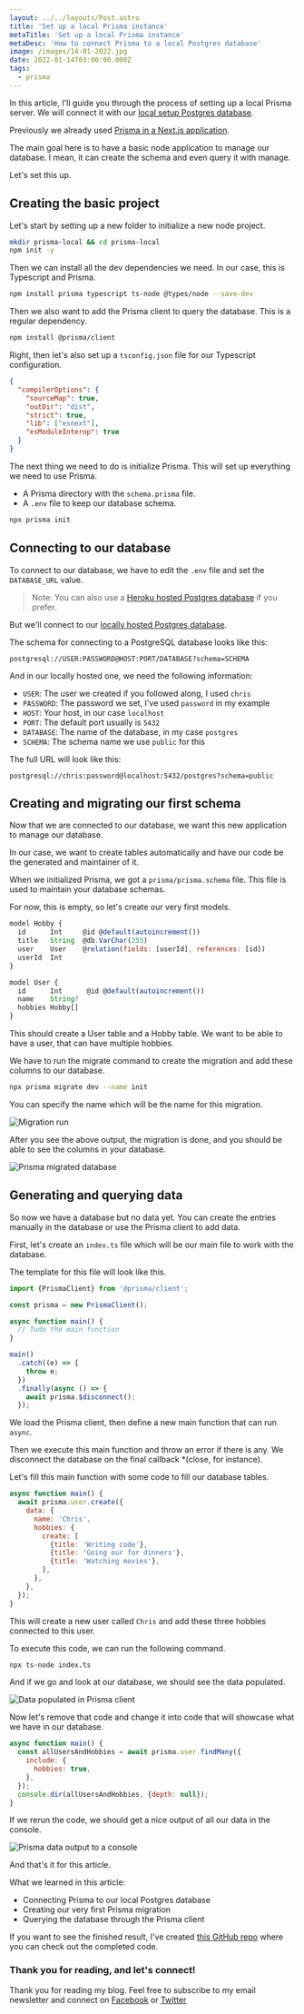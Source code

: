 ```yaml
---
layout: ../../layouts/Post.astro
title: 'Set up a local Prisma instance'
metaTitle: 'Set up a local Prisma instance'
metaDesc: 'How to connect Prisma to a local Postgres database'
image: /images/14-01-2022.jpg
date: 2022-01-14T03:00:00.000Z
tags:
  - prisma
---
```


In this article, I'll guide you through the process of setting up a local Prisma server.
We will connect it with our [local setup Postgres database](https://daily-dev-tips.com/posts/installing-postgresql-on-a-mac-with-homebrew/).

Previously we already used [Prisma in a Next.js application](https://daily-dev-tips.com/posts/adding-prisma-to-a-nextjs-project/).

The main goal here is to have a basic node application to manage our database.
I mean, it can create the schema and even query it with manage.

Let's set this up.

## Creating the basic project

Let's start by setting up a new folder to initialize a new node project.

```bash
mkdir prisma-local && cd prisma-local
npm init -y
```

Then we can install all the dev dependencies we need.
In our case, this is Typescript and Prisma.

```bash
npm install prisma typescript ts-node @types/node --save-dev
```

Then we also want to add the Prisma client to query the database. This is a regular dependency.

```bash
npm install @prisma/client
```

Right, then let's also set up a `tsconfig.json` file for our Typescript configuration.

```json
{
  "compilerOptions": {
    "sourceMap": true,
    "outDir": "dist",
    "strict": true,
    "lib": ["esnext"],
    "esModuleInterop": true
  }
}
```

The next thing we need to do is initialize Prisma. This will set up everything we need to use Prisma.

- A Prisma directory with the `schema.prisma` file.
- A `.env` file to keep our database schema.

```bash
npx prisma init
```

## Connecting to our database

To connect to our database, we have to edit the `.env` file and set the `DATABASE_URL` value.

> Note: You can also use a [Heroku hosted Postgres database](https://daily-dev-tips.com/posts/setting-up-a-free-postgresql-database-on-heroku/) if you prefer.

But we'll connect to our [locally hosted Postgres database](https://daily-dev-tips.com/posts/installing-postgresql-on-a-mac-with-homebrew/).

The schema for connecting to a PostgreSQL database looks like this:

```text
postgresql://USER:PASSWORD@HOST:PORT/DATABASE?schema=SCHEMA
```

And in our locally hosted one, we need the following information:

- `USER`: The user we created if you followed along, I used `chris`
- `PASSWORD`: The password we set, I've used `password` in my example
- `HOST`: Your host, in our case `localhost`
- `PORT`: The default port usually is `5432`
- `DATABASE`: The name of the database, in my case `postgres`
- `SCHEMA`: The schema name we use `public` for this

The full URL will look like this:

```text
postgresql://chris:password@localhost:5432/postgres?schema=public
```

## Creating and migrating our first schema

Now that we are connected to our database, we want this new application to manage our database.

In our case, we want to create tables automatically and have our code be the generated and maintainer of it.

When we initialized Prisma, we got a `prisma/prisma.schema` file. This file is used to maintain your database schemas.

For now, this is empty, so let's create our very first models.

```js
model Hobby {
  id      Int     @id @default(autoincrement())
  title   String  @db.VarChar(255)
  user    User    @relation(fields: [userId], references: [id])
  userId  Int
}

model User {
  id      Int      @id @default(autoincrement())
  name    String?
  hobbies Hobby[]
}
```

This should create a User table and a Hobby table.
We want to be able to have a user, that can have multiple hobbies.

We have to run the migrate command to create the migration and add these columns to our database.

```bash
npx prisma migrate dev --name init
```

You can specify the name which will be the name for this migration.

![Migration run](https://cdn.hashnode.com/res/hashnode/image/upload/v1641277044449/soqndmBbQ.png)

After you see the above output, the migration is done, and you should be able to see the columns in your database.

![Prisma migrated database](https://cdn.hashnode.com/res/hashnode/image/upload/v1641277153344/RmKwpbIPo.png)

## Generating and querying data

So now we have a database but no data yet. You can create the entries manually in the database or use the Prisma client to add data.

First, let's create an `index.ts` file which will be our main file to work with the database.

The template for this file will look like this.

```js
import {PrismaClient} from '@prisma/client';

const prisma = new PrismaClient();

async function main() {
  // Todo the main function
}

main()
  .catch((e) => {
    throw e;
  })
  .finally(async () => {
    await prisma.$disconnect();
  });
```

We load the Prisma client, then define a new main function that can run `async`.

Then we execute this main function and throw an error if there is any. We disconnect the database on the final callback \*(close, for instance).

Let's fill this main function with some code to fill our database tables.

```js
async function main() {
  await prisma.user.create({
    data: {
      name: 'Chris',
      hobbies: {
        create: [
          {title: 'Writing code'},
          {title: 'Going our for dinners'},
          {title: 'Watching movies'},
        ],
      },
    },
  });
}
```

This will create a new user called `Chris` and add these three hobbies connected to this user.

To execute this code, we can run the following command.

```bash
npx ts-node index.ts
```

And if we go and look at our database, we should see the data populated.

![Data populated in Prisma client](https://cdn.hashnode.com/res/hashnode/image/upload/v1641278095671/HL5UIdI-4.png)

Now let's remove that code and change it into code that will showcase what we have in our database.

```js
async function main() {
  const allUsersAndHobbies = await prisma.user.findMany({
    include: {
      hobbies: true,
    },
  });
  console.dir(allUsersAndHobbies, {depth: null});
}
```

If we rerun the code, we should get a nice output of all our data in the console.

![Prisma data output to a console](https://cdn.hashnode.com/res/hashnode/image/upload/v1641278426964/o9pxEu9QA.png)

And that's it for this article.

What we learned in this article:

- Connecting Prisma to our local Postgres database
- Creating our very first Prisma migration
- Querying the database through the Prisma client

If you want to see the finished result, I've created [this GitHub repo](https://github.com/rebelchris/local-prisma/tree/part-1) where you can check out the completed code.

### Thank you for reading, and let's connect!

Thank you for reading my blog. Feel free to subscribe to my email newsletter and connect on [Facebook](https://www.facebook.com/DailyDevTipsBlog) or [Twitter](https://twitter.com/DailyDevTips1)
